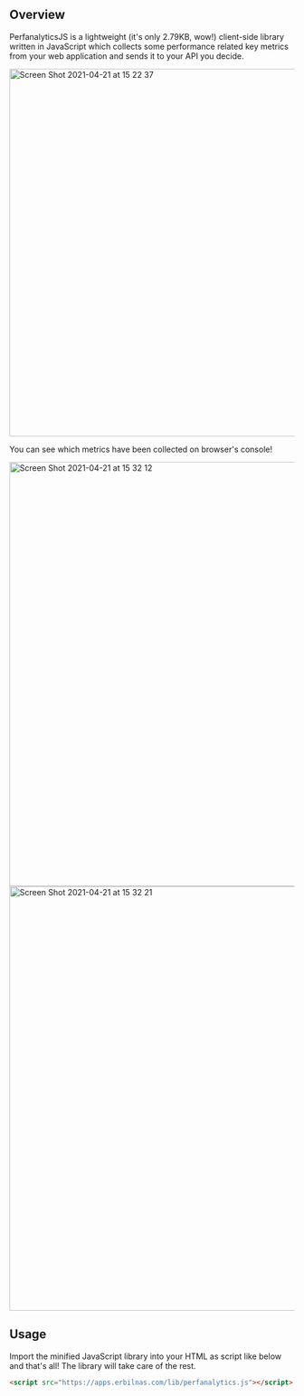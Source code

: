 ## Overview

PerfanalyticsJS is a lightweight (it's only 2.79KB, wow!) client-side library written in JavaScript which collects some performance related key metrics from your web application and sends it to your API you decide.

<img width="650" alt="Screen Shot 2021-04-21 at 15 22 37" src="https://user-images.githubusercontent.com/15656271/115553813-83910900-a2b6-11eb-90d6-fba84d3877ac.png">

You can see which metrics have been collected on browser's console!

<img width="750" alt="Screen Shot 2021-04-21 at 15 32 12" src="https://user-images.githubusercontent.com/15656271/115554304-fef2ba80-a2b6-11eb-9475-058c0d9938e1.png">
<img width="750" alt="Screen Shot 2021-04-21 at 15 32 21" src="https://user-images.githubusercontent.com/15656271/115554323-01edab00-a2b7-11eb-8d5f-a1a9377b39c2.png">

## Usage

Import the minified JavaScript library into your HTML as script like below and that's all! The library will take care of the rest.

```html
<script src="https://apps.erbilnas.com/lib/perfanalytics.js"></script>
```
